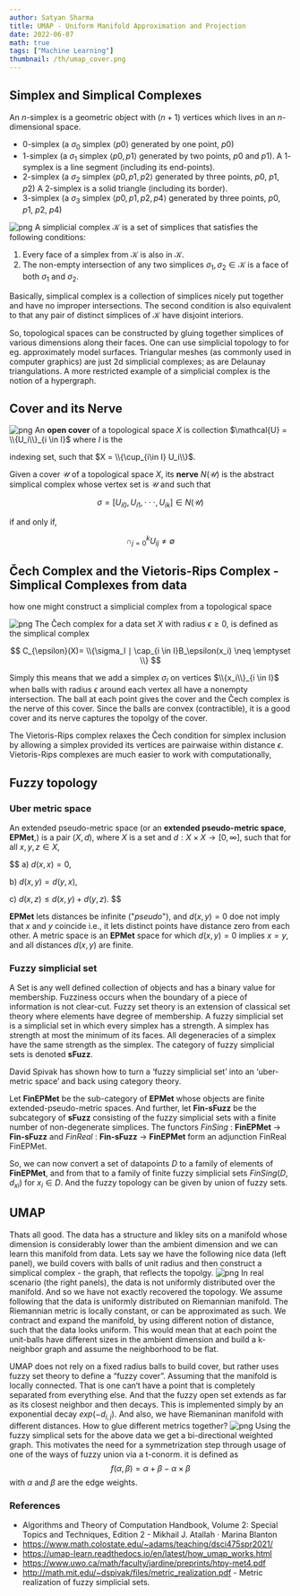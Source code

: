 ```yaml
---
author: Satyan Sharma
title: UMAP - Uniform Manifold Approximation and Projection
date: 2022-06-07
math: true
tags: ["Machine Learning"]
thumbnail: /th/umap_cover.png
---
```


## Simplex and Simplical Complexes

An $n$-simplex is a geometric object with $(n + 1)$ vertices which lives in an $n$-dimensional space.
- $0$-simplex (a $\sigma_0$ simplex ⟨$p0$⟩ generated by one point, $p0$)
- $1$-simplex (a $\sigma_1$ simplex ⟨$p0,p1$⟩ generated by two points, $p0$ and $p1$). A $1$-symplex is a line segment (including its end-points).
- $2$-simplex (a $\sigma_2$ simplex ⟨$p0, p1, p2$⟩ generated by three points, $p0$, $p1$, $p2$) A 2-simplex is a solid triangle (including its border).
- $3$-simplex (a $\sigma_3$ simplex ⟨$p0, p1, p2, p4$⟩ generated by three points, $p0$, $p1$, $p2$, $p4$)

![png](/simplex.png)
A simplicial complex $\mathcal {K}$ is a set of simplices that satisfies the following conditions:
1. Every face of a simplex from $\mathcal {K}$ is also in $\mathcal {K}$.
2. The non-empty intersection of any two simplices $\sigma_1, \sigma_2 \in \mathcal {K}$ is a face of both $\sigma_1$ and $\sigma_2$.

Basically, simplical complex is a collection of simplices nicely put together and have no improper intersections. The second condition is also equivalent to that any pair of distinct simplices of $\mathcal {K}$ have disjoint interiors.

 So, topological spaces can be constructed by gluing together simplices of various dimensions along their faces. One can use simplicial topology to for eg. approximately model surfaces. Triangular meshes (as commonly used in computer graphics) are just 2d simplicial complexes; as are Delaunay triangulations. A more restricted example of a simplicial complex is the notion of a hypergraph.

## Cover and its Nerve
![png](/nerve.png)
An **open cover** of a topological space $X$ is collection $\mathcal{U} = \\{U_i\\}_{i \in I}$ where $I$ is the 

indexing set, such that $X = \\{\cup_{i\in I} U_i\\}$. 

Given a cover $\mathcal U$ of a topological space $X$, its **nerve** $N(\mathcal{U})$ is the abstract simplical complex  whose vertex set is $\mathcal U$ and such that 

$$
\sigma = [{U_i}_0, {U_i}_1, \cdot\cdot\cdot, {U_i}_k] \in N(\mathcal U) $$

if and only if,

$$
\cap_{j=0}^{k} {U_i}_j  \neq \emptyset 
$$

## Čech Complex and the Vietoris-Rips Complex - Simplical Complexes from data

how one might construct a simplicial complex from a topological space

![png](/cech.png)
The Čech complex for a data set $X$ with radius $\epsilon \geq 0$, is defined as the simplical complex

$$
C_{\epsilon}(X)= \\{\sigma_I ∣ \cap_{i \in I}B_\epsilon(x_i) \neq \emptyset \\}
$$

Simply this means that we add a simplex $\sigma_I$ on vertices $\\{x_i\\}_{i \in I}$ when balls with radius $\epsilon$ around each vertex all have a nonempty intersection. The ball at each point gives the cover and the Čech complex is the nerve of this cover. Since the balls are convex (contractible), it is a good cover and its nerve captures the topolgy of the cover.

The Vietoris-Rips complex relaxes the Čech condition for simplex inclusion by allowing a simplex provided its vertices are pairwaise within distance $\epsilon$. Vietoris-Rips complexes are much easier to work with computationally, 

## Fuzzy topology
### Uber metric space
An extended pseudo-metric space (or an **extended pseudo-metric space**, **EPMet**,) is a pair $(X, d)$, where $X$ is a set and $d : X \times X \to [0,\infty]$, such that for all $x,y,z \in X$,

$$
a) $d(x, x) = 0$, 

b) $d(x, y) = d(y, x)$,

c) $d(x, z) \le d(x, y) + d(y, z)$.
$$

**EPMet** lets distances be infinite ("*pseudo*"), and $d(x, y) = 0$ doe not imply that $x$ and $y$ coincide i.e., it lets distinct points have distance zero from each other. A metric space is an **EPMet** space for which $d(x, y) = 0$ implies $x = y$,
and all distances $d(x, y)$ are finite.

### Fuzzy simplicial set
A Set is any well defined collection of objects and has a binary value for membership. Fuzziness occurs when the boundary of a piece of information is not clear-cut. Fuzzy set theory is an extension of classical set theory where elements have degree of membership. A fuzzy simplicial set is a simplicial set in which every simplex has a strength. A simplex has strength at most the minimum of its faces. All degeneracies of a simplex have the same strength as the simplex. The category of fuzzy simplicial sets is denoted **sFuzz**.

David Spivak has shown how to turn a ‘fuzzy simplicial set’ into an ‘uber-metric space’ and back using category theory. 

Let **FinEPMet** be the sub-category of **EPMet** whose objects are finite
extended-pseudo-metric spaces. And further, let **Fin-sFuzz** be the subcategory of **sFuzz** consisting of the fuzzy simplicial sets with a finite number of non-degenerate simplices. 
The functors *FinSing* : **FinEPMet** $\to$ **Fin-sFuzz** and *FinReal* : **Fin-sFuzz** $\to$ **FinEPMet** form an adjunction FinReal FinEPMet.

So,  we can now convert a set of datapoints $D$ to a family of elements of **FinEPMet**, and from that to a family of finite fuzzy simplicial sets *FinSing*$(D, d_{xi})$ for $x_i \in D$. And the fuzzy topology can be given by union of fuzzy sets.


## UMAP
Thats all good. The data has a structure and likley sits on a manifold whose dimension is considerably lower than the ambient dimension and we can learn this manifold from data. Lets say we have the following nice data (left panel), we build covers with balls of unit radius and then construct a simplical complex - the graph, that reflects the topolgy. 
![png](/umap_data.png)
In real scenario (the right panels), the data is not uniformly distributed over the manifold. And so we have not exactly recovered the topology. 
We assume following that the data is uniformly distributed on Riemannian manifold. The Riemannian metric is locally constant, or can be approximated as such. We contract and expand the manifold, by using different notion of distance, such that the data looks uniform. This would mean that at each point the unit-balls have different sizes in the ambient dimension and build a k-neighbor graph and assume the neighborhood to be flat. 

UMAP does not rely on a fixed radius balls to build cover, but rather uses fuzzy set theory to define a “fuzzy cover”. Assuming that the manifold is locally connected. That is one can‘t have a point that is completely separated from everything else. And that the fuzzy open set extends as far as its closest neighbor and then decays. This is implemented simply by an exponential decay  $exp(-d_{i,j})$. And also, we have Riemaninan manifold with different distances. How to glue different metrics together? 
![png](/umap_fuzzy.png)
Using the fuzzy simplical sets for the above data we get a bi-directional weighted graph. This motivates the need for a symmetrization step through usage of one of the ways of fuzzy union via a t-conorm. it is defined as 
$$
f(\alpha, \beta) = \alpha + \beta - \alpha \times \beta
$$
with $\alpha$ and $\beta$ are the edge weights.


### References
- Algorithms and Theory of Computation Handbook, Volume 2: Special Topics and Techniques, Edition 2 - Mikhail J. Atallah · Marina Blanton
- https://www.math.colostate.edu/~adams/teaching/dsci475spr2021/
- https://umap-learn.readthedocs.io/en/latest/how_umap_works.html
- https://www.uwo.ca/math/faculty/jardine/preprints/htpy-met4.pdf
- http://math.mit.edu/~dspivak/files/metric_realization.pdf - Metric realization of fuzzy simplicial sets.
